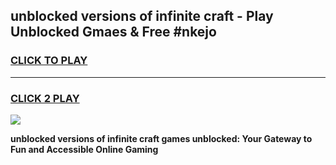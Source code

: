 
## unblocked versions of infinite craft - Play Unblocked Gmaes & Free #nkejo
<h3>
<a href="https://news.freeplayer.one?title=unblocked_versions_of_infinite_craft&ref=24F">CLICK TO PLAY</a></h3>
<hr>

<h3>
<a href="https://news.freeplayer.one?title=unblocked_versions_of_infinite_craft&ref=24F">CLICK 2 PLAY</a>
  
</h3>

<a href="https://news.freeplayer.one?title=unblocked_versions_of_infinite_craft&ref=24F/"><img src="https://clearcache.store/games.png"></a>


**unblocked versions of infinite craft games unblocked: Your Gateway to Fun and Accessible Online Gaming**
